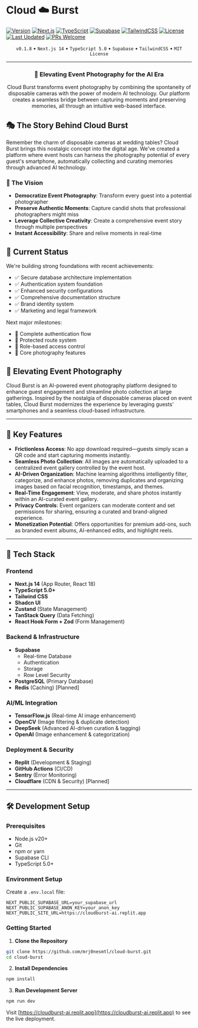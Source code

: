 # Cloud ☁️ Burst

[![Version](https://img.shields.io/badge/version-0.1.8-blue.svg)](https://github.com/mrj0nesmtl/cloud-burst/releases)
[![Next.js](https://img.shields.io/badge/Next.js-14-black)](https://nextjs.org/)
[![TypeScript](https://img.shields.io/badge/TypeScript-5.0-blue)](https://www.typescriptlang.org/)
[![Supabase](https://img.shields.io/badge/Supabase-Database-green)](https://supabase.io/)
[![TailwindCSS](https://img.shields.io/badge/TailwindCSS-Styling-38B2AC)](https://tailwindcss.com/)
[![License](https://img.shields.io/badge/license-MIT-green.svg)](LICENSE)
[![Last Updated](https://img.shields.io/badge/last%20updated-February%202024-brightgreen)](CHANGELOG.md)
[![PRs Welcome](https://img.shields.io/badge/PRs-welcome-brightgreen.svg)](CONTRIBUTING.md)

<!-- Replit-friendly version -->
<div align="center">

`v0.1.8` • `Next.js 14` • `TypeScript 5.0` • `Supabase` • `TailwindCSS` • `MIT License`

---

### 🌟 Elevating Event Photography for the AI Era

Cloud Burst transforms event photography by combining the spontaneity of disposable cameras with the power of modern AI technology. Our platform creates a seamless bridge between capturing moments and preserving memories, all through an intuitive web-based interface.

</div>

## 🎭 The Story Behind Cloud Burst

Remember the charm of disposable cameras at wedding tables? Cloud Burst brings this nostalgic concept into the digital age. We've created a platform where event hosts can harness the photography potential of every guest's smartphone, automatically collecting and curating memories through advanced AI technology.

### 🎯 The Vision
- **Democratize Event Photography**: Transform every guest into a potential photographer
- **Preserve Authentic Moments**: Capture candid shots that professional photographers might miss
- **Leverage Collective Creativity**: Create a comprehensive event story through multiple perspectives
- **Instant Accessibility**: Share and relive moments in real-time

## 🎯 Current Status

We're building strong foundations with recent achievements:
- ✅ Secure database architecture implementation
- ✅ Authentication system foundation
- ✅ Enhanced security configurations
- ✅ Comprehensive documentation structure
- ✅ Brand identity system
- ✅ Marketing and legal framework

Next major milestones:
- 🔐 Complete authentication flow
- 📱 Protected route system
- 🔑 Role-based access control
- 📸 Core photography features

## 📸 Elevating Event Photography

Cloud Burst is an AI-powered event photography platform designed to enhance guest engagement and streamline photo collection at large gatherings. Inspired by the nostalgia of disposable cameras placed on event tables, Cloud Burst modernizes the experience by leveraging guests' smartphones and a seamless cloud-based infrastructure.

---

## 🚀 Key Features

- **Frictionless Access**: No app download required—guests simply scan a QR code and start capturing moments instantly.
- **Seamless Photo Collection**: All images are automatically uploaded to a centralized event gallery controlled by the event host.
- **AI-Driven Organization**: Machine learning algorithms intelligently filter, categorize, and enhance photos, removing duplicates and organizing images based on facial recognition, timestamps, and themes.
- **Real-Time Engagement**: View, moderate, and share photos instantly within an AI-curated event gallery.
- **Privacy Controls**: Event organizers can moderate content and set permissions for sharing, ensuring a curated and brand-aligned experience.
- **Monetization Potential**: Offers opportunities for premium add-ons, such as branded event albums, AI-enhanced edits, and highlight reels.

---

## 🔧 Tech Stack

### Frontend
- **Next.js 14** (App Router, React 18)
- **TypeScript 5.0+**
- **Tailwind CSS**
- **Shadcn UI**
- **Zustand** (State Management)
- **TanStack Query** (Data Fetching)
- **React Hook Form + Zod** (Form Management)

### Backend & Infrastructure
- **Supabase**
  - Real-time Database
  - Authentication
  - Storage
  - Row Level Security
- **PostgreSQL** (Primary Database)
- **Redis** (Caching) [Planned]

### AI/ML Integration
- **TensorFlow.js** (Real-time AI image enhancement)
- **OpenCV** (Image filtering & duplicate detection)
- **DeepSeek** (Advanced AI-driven curation & tagging)
- **OpenAI** (Image enhancement & categorization)

### Deployment & Security
- **Replit** (Development & Staging)
- **GitHub Actions** (CI/CD)
- **Sentry** (Error Monitoring)
- **Cloudflare** (CDN & Security) [Planned]

---

## 🛠️ Development Setup

### Prerequisites
- Node.js v20+
- Git
- npm or yarn
- Supabase CLI
- TypeScript 5.0+

### Environment Setup
Create a `.env.local` file:
```env
NEXT_PUBLIC_SUPABASE_URL=your_supabase_url
NEXT_PUBLIC_SUPABASE_ANON_KEY=your_anon_key
NEXT_PUBLIC_SITE_URL=https://cloudburst-ai.replit.app
```

### Getting Started

1. **Clone the Repository**
```bash
git clone https://github.com/mrj0nesmtl/cloud-burst.git
cd cloud-burst
```

2. **Install Dependencies**
```bash
npm install
```

3. **Run Development Server**
```bash
npm run dev
```

Visit [https://cloudburst-ai.replit.app](https://cloudburst-ai.replit.app) to see the live deployment.